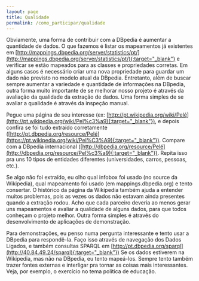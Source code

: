 ```yaml
---
layout: page
title: Qualidade
permalink: /como_participar/qualidade
---
```



Obviamente, uma forma de contribuir com a DBpedia é aumentar a quantidade de dados. O que fazemos é listar os mapeamentos já existentes em [http://mappings.dbpedia.org/server/statistics/pt/](http://mappings.dbpedia.org/server/statistics/pt/){:target="_blank"} e verificar se estão mapeados para as classes e propriedades corretas. Em alguns casos é necessário criar uma nova propriedade para guardar um dado não previsto no modelo atual da DBpedia.
Entretanto, além de buscar sempre aumentar a variedade e quantidade de informações na DBpedia, outra forma muito importante de se melhorar nosso projeto é através da avaliação da qualidade da extração de dados.
Uma forma simples de se avaliar a qualidade é através da inspeção manual. 

Pegue uma página de seu interesse (ex: [http://pt.wikipedia.org/wiki/Pelé](http://pt.wikipedia.org/wiki/Pel%c3%a9){:target="_blank"}), e depois confira se foi tudo extraído corretamente ([http://pt.dbpedia.org/resource/Pelé](https://pt.wikipedia.org/wiki/Pel%C3%A9){:target="_blank"}). Compare com a DBpedia internacional ([http://dbpedia.org/resource/Pelé](http://dbpedia.org/resource/Pel%c3%a9){:target="_blank"}). Repita isso pra uns 10 tipos de entidades diferentes (universidades, carros, pessoas, etc.). 


Se algo não foi extraído, eu olho qual infobox foi usado (no source da Wikipedia), qual mapeamento foi usado (em mappings.dbpedia.org) e tento consertar. O histórico da página da Wikipedia também ajuda a entender muitos problemas, pois as vezes os dados não estavam ainda presentes quando a extração rodou. Acho que cada parceiro deveria ao menos gerar uns mapeamentos e avaliar a qualidade de alguns dados, para que todos conheçam o projeto melhor.
Outra forma simples é através do desenvolvimento de aplicações de demonstração. 


Para demonstrações, eu penso numa pergunta interessante e tento usar a DBpedia para respondê-la. Faço isso através de navegação dos Dados Ligados, e também consultas SPARQL em [http://pt.dbpedia.org/sparql](http://40.84.49.24/sparql){:target="_blank"}) Se os dados estiverem na Wikipedia, mas não na DBpedia, eu tento mapeá-los. Sempre tento também trazer fontes externas e interligar pra tornar as coisas mais interessantes. Veja, por exemplo, o exercício no tema política de educação.


